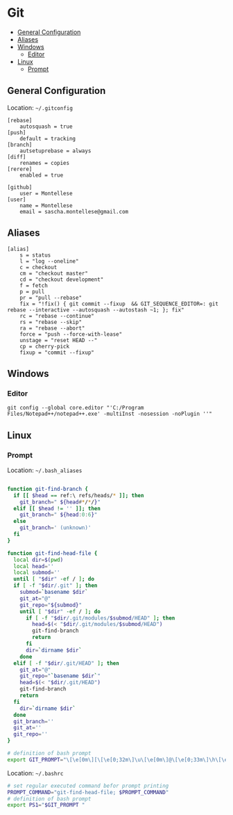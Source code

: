 # Git <!-- omit in toc -->

- [General Configuration](#general-configuration)
- [Aliases](#aliases)
- [Windows](#windows)
  - [Editor](#editor)
- [Linux](#linux)
  - [Prompt](#prompt)

## General Configuration
Location: `~/.gitconfig`
```
[rebase]
    autosquash = true
[push]
    default = tracking
[branch]
    autsetuprebase = always
[diff]
    renames = copies
[rerere]
    enabled = true

[github]
    user = Montellese
[user]
    name = Montellese
    email = sascha.montellese@gmail.com
```

## Aliases
```
[alias]
    s = status
    l = "log --oneline"
    c = checkout
    cm = "checkout master"
    cd = "checkout development"
    f = fetch
    p = pull
    pr = "pull --rebase"
    fix = "!fix() { git commit --fixup  && GIT_SEQUENCE_EDITOR=: git rebase --interactive --autosquash --autostash ~1; }; fix"
    rc = "rebase --continue"
    rs = "rebase --skip"
    ra = "rebase --abort"
    force = "push --force-with-lease"
    unstage = "reset HEAD --"
    cp = cherry-pick
    fixup = "commit --fixup"
```

## Windows

### Editor
```
git config --global core.editor "'C:/Program Files/Notepad++/notepad++.exe' -multiInst -nosession -noPlugin ''"
```

## Linux

### Prompt
Location: `~/.bash_aliases`
```bash

function git-find-branch {
  if [[ $head == ref:\ refs/heads/* ]]; then
    git_branch=" ${head#*/*/}"
  elif [[ $head != '' ]]; then
    git_branch=" ${head:0:6}"
  else
    git_branch=' (unknown)'
  fi
}

function git-find-head-file {
  local dir=$(pwd)
  local head=''
  local submod=''
  until [ "$dir" -ef / ]; do
  if [ -f "$dir/.git" ]; then
    submod=`basename $dir`
    git_at="@"
    git_repo="${submod}"
    until [ "$dir" -ef / ]; do
      if [ -f "$dir/.git/modules/$submod/HEAD" ]; then
        head=$(< "$dir/.git/modules/$submod/HEAD")
        git-find-branch
        return
      fi
      dir=`dirname $dir`
    done
  elif [ -f "$dir/.git/HEAD" ]; then
    git_at="@"
    git_repo="`basename $dir`"
    head=$(< "$dir/.git/HEAD")
    git-find-branch
    return
  fi
    dir=`dirname $dir`
  done
  git_branch=''
  git_at=''
  git_repo=''
}

# definition of bash prompt
export GIT_PROMPT="\[\e[0m\][\[\e[0;32m\]\u\[\e[0m\]@\[\e[0;33m\]\h\[\e[0;35m\]\$git_branch \[\e[0m\]\w]$\[\e[0m\]"
```

Location: `~/.bashrc`
```bash
# set regular executed command befor prompt printing
PROMPT_COMMAND="git-find-head-file; $PROMPT_COMMAND"
# definition of bash prompt
export PS1="$GIT_PROMPT "
```

